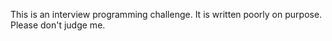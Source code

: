 This is an interview programming challenge. It is written poorly on purpose. Please don't judge me.
